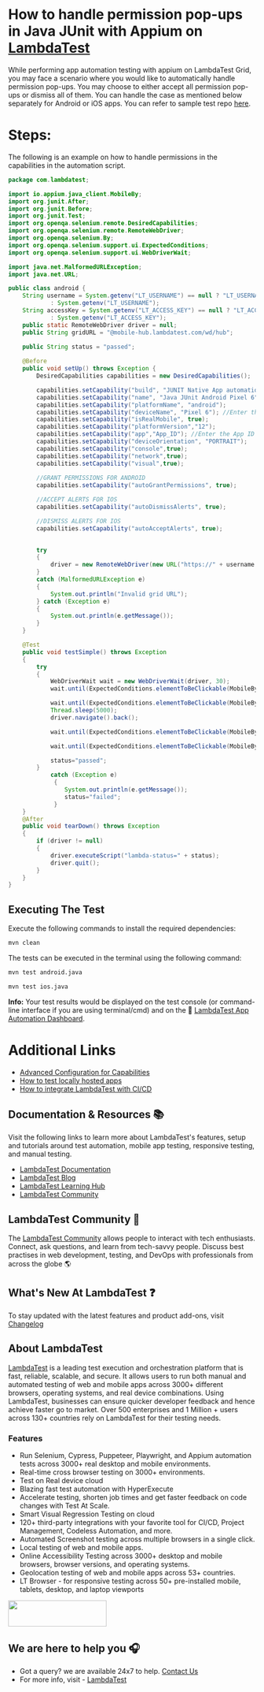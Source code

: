 # How to handle permission pop-ups in Java JUnit with Appium on [LambdaTest](https://www.lambdatest.com/?utm_source=github&utm_medium=repo&utm_campaign=appium-junit-permissions)

While performing app automation testing with appium on LambdaTest Grid, you may face a scenario where you would like to automatically handle permission pop-ups. You may choose to either accept all permission pop-ups or dismiss all of them. You can handle the case as mentioned below separately for Android or iOS apps. You can refer to sample test repo [here](https://github.com/LambdaTest/LT-appium-java-junit).

# Steps:

The following is an example on how to handle permissions in the capabilities in the automation script.


```java
package com.lambdatest;

import io.appium.java_client.MobileBy;
import org.junit.After;
import org.junit.Before;
import org.junit.Test;
import org.openqa.selenium.remote.DesiredCapabilities;
import org.openqa.selenium.remote.RemoteWebDriver;
import org.openqa.selenium.By;
import org.openqa.selenium.support.ui.ExpectedConditions;
import org.openqa.selenium.support.ui.WebDriverWait;

import java.net.MalformedURLException;
import java.net.URL;

public class android {
    String username = System.getenv("LT_USERNAME") == null ? "LT_USERNAME" //Enter the Username here
            : System.getenv("LT_USERNAME");
    String accessKey = System.getenv("LT_ACCESS_KEY") == null ? "LT_ACCESS_KEY"  //Enter the Access key here
            : System.getenv("LT_ACCESS_KEY");
    public static RemoteWebDriver driver = null;
    public String gridURL = "@mobile-hub.lambdatest.com/wd/hub";

    public String status = "passed";
    
    @Before
    public void setUp() throws Exception {
        DesiredCapabilities capabilities = new DesiredCapabilities();

        capabilities.setCapability("build", "JUNIT Native App automation");
        capabilities.setCapability("name", "Java JUnit Android Pixel 6");
        capabilities.setCapability("platformName", "android");
        capabilities.setCapability("deviceName", "Pixel 6"); //Enter the name of the device here
        capabilities.setCapability("isRealMobile", true);
        capabilities.setCapability("platformVersion","12");
        capabilities.setCapability("app","App_ID"); //Enter the App ID here
        capabilities.setCapability("deviceOrientation", "PORTRAIT");
        capabilities.setCapability("console",true);
        capabilities.setCapability("network",true);
        capabilities.setCapability("visual",true);
        
        //GRANT PERMISSIONS FOR ANDROID
        capabilities.setCapability("autoGrantPermissions", true);

        //ACCEPT ALERTS FOR IOS
        capabilities.setCapability("autoDismissAlerts", true);

        //DISMISS ALERTS FOR IOS
        capabilities.setCapability("autoAcceptAlerts", true);

        
        try
        {
            driver = new RemoteWebDriver(new URL("https://" + username + ":" + accessKey + gridURL), capabilities);
        }
        catch (MalformedURLException e)
        {
            System.out.println("Invalid grid URL");
        } catch (Exception e)
        {
            System.out.println(e.getMessage());
        }
    }

    @Test
    public void testSimple() throws Exception
    {
        try
        {
            WebDriverWait wait = new WebDriverWait(driver, 30);
            wait.until(ExpectedConditions.elementToBeClickable(MobileBy.id("color"))).click();

            wait.until(ExpectedConditions.elementToBeClickable(MobileBy.id("geoLocation"))).click();;
            Thread.sleep(5000);
            driver.navigate().back();

            wait.until(ExpectedConditions.elementToBeClickable(MobileBy.id("Text"))).click();

            wait.until(ExpectedConditions.elementToBeClickable(MobileBy.id("toast"))).click();

            status="passed"; 
        }
            catch (Exception e)
             {
                System.out.println(e.getMessage());
                status="failed";
             }
    }
    @After
    public void tearDown() throws Exception
    {
        if (driver != null)
        {
            driver.executeScript("lambda-status=" + status);
            driver.quit();
        }
    }
}
```

## Executing The Test

Execute the following commands to install the required dependencies:

```bash
mvn clean
```

The tests can be executed in the terminal using the following command:

<Tabs className="docs__val">
<TabItem value="android-exec" label="Android" default>

```bash
mvn test android.java
```

</TabItem>

<TabItem value="ios-exec" label="iOS" default>

```bash
mvn test ios.java
```

</TabItem>
</Tabs>

**Info:** Your test results would be displayed on the test console (or command-line interface if you are using terminal/cmd) and on the :link: [LambdaTest App Automation Dashboard](https://appautomation.lambdatest.com/build).

# Additional Links

- [Advanced Configuration for Capabilities](https://www.lambdatest.com/support/docs/desired-capabilities-in-appium/)
- [How to test locally hosted apps](https://www.lambdatest.com/support/docs/testing-locally-hosted-pages/)
- [How to integrate LambdaTest with CI/CD](https://www.lambdatest.com/support/docs/integrations-with-ci-cd-tools/)

## Documentation & Resources :books:
      
Visit the following links to learn more about LambdaTest's features, setup and tutorials around test automation, mobile app testing, responsive testing, and manual testing.

* [LambdaTest Documentation](https://www.lambdatest.com/support/docs/?utm_source=github&utm_medium=repo&utm_campaign=LT-appium-python)
* [LambdaTest Blog](https://www.lambdatest.com/blog/?utm_source=github&utm_medium=repo&utm_campaign=LT-appium-python)
* [LambdaTest Learning Hub](https://www.lambdatest.com/learning-hub/?utm_source=github&utm_medium=repo&utm_campaign=LT-appium-python)
* [LambdaTest Community](http://community.lambdatest.com/)    

## LambdaTest Community :busts_in_silhouette:

The [LambdaTest Community](https://community.lambdatest.com/) allows people to interact with tech enthusiasts. Connect, ask questions, and learn from tech-savvy people. Discuss best practises in web development, testing, and DevOps with professionals from across the globe 🌎

## What's New At LambdaTest ❓

To stay updated with the latest features and product add-ons, visit [Changelog](https://changelog.lambdatest.com/) 
      
## About LambdaTest

[LambdaTest](https://www.lambdatest.com) is a leading test execution and orchestration platform that is fast, reliable, scalable, and secure. It allows users to run both manual and automated testing of web and mobile apps across 3000+ different browsers, operating systems, and real device combinations. Using LambdaTest, businesses can ensure quicker developer feedback and hence achieve faster go to market. Over 500 enterprises and 1 Million + users across 130+ countries rely on LambdaTest for their testing needs.    

### Features

* Run Selenium, Cypress, Puppeteer, Playwright, and Appium automation tests across 3000+ real desktop and mobile environments.
* Real-time cross browser testing on 3000+ environments.
* Test on Real device cloud
* Blazing fast test automation with HyperExecute
* Accelerate testing, shorten job times and get faster feedback on code changes with Test At Scale.
* Smart Visual Regression Testing on cloud
* 120+ third-party integrations with your favorite tool for CI/CD, Project Management, Codeless Automation, and more.
* Automated Screenshot testing across multiple browsers in a single click.
* Local testing of web and mobile apps.
* Online Accessibility Testing across 3000+ desktop and mobile browsers, browser versions, and operating systems.
* Geolocation testing of web and mobile apps across 53+ countries.
* LT Browser - for responsive testing across 50+ pre-installed mobile, tablets, desktop, and laptop viewports
    
[<img height="53" width="200" src="https://user-images.githubusercontent.com/70570645/171866795-52c11b49-0728-4229-b073-4b704209ddde.png">](https://accounts.lambdatest.com/register)
      
## We are here to help you :headphones:

* Got a query? we are available 24x7 to help. [Contact Us](support@lambdatest.com)
* For more info, visit - [LambdaTest](https://www.lambdatest.com/?utm_source=github&utm_medium=repo&utm_campaign=appium-junit-permissions)

